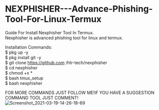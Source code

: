 # NEXPHISHER---Advance-Phishing-Tool-For-Linux-Termux

Guide For Install Nexphisher Tool In Termux.  
Nexphisher is advanced phishing tool for linux and termux.  

Installation Commands:  
$ pkg up -y  
$ pkg install git -y  
$ git clone https://github.com /htr-tech/nexphisher  
$ cd nexphisher  
$ chmod +x *  
$ bash tmux_setup  
$ bash nexphisher

FOR MORE COMMANDS JUST FOLLOW ME!IF YOU HAVE A SUGGESTION COMMAND TOOL JUST COMMENT!
![Screenshot_2021-03-19-14-26-18-69](https://user-images.githubusercontent.com/75029023/111818485-310ca780-891a-11eb-9dae-fba60f647326.jpg)
